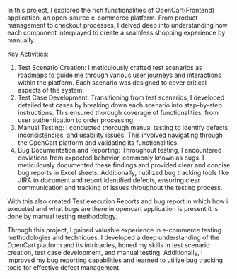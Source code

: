 In this project, I explored the rich functionalities of OpenCart(Frontend) application, an open-source e-commerce platform. From product management to checkout processes, I delved deep into understanding how each component interplayed to create a seamless shopping experience by manually.

Key Activities:

1. Test Scenario Creation: I meticulously crafted test scenarios as roadmaps to guide me through various user journeys and interactions within the platform. Each scenario was designed to cover critical aspects of the system.
2. Test Case Development: Transitioning from test scenarios, I developed detailed test cases by breaking down each scenario into step-by-step instructions. This ensured thorough coverage of functionalities, from user authentication to order processing.
3. Manual Testing: I conducted thorough manual testing to identify defects, inconsistencies, and usability issues. This involved navigating through the OpenCart platform and validating its functionalities.
4. Bug Documentation and Reporting: Throughout testing, I encountered deviations from expected behavior, commonly known as bugs. I meticulously documented these findings and provided clear and concise bug reports in Excel sheets. Additionally, I utilized bug tracking tools like JIRA to document and report identified defects, ensuring clear communication and tracking of issues throughout the testing process.

With this also created Test execution Reports and bug report in which how i executed and what bugs are there in opencart application is present it is done by manual testing methodology.

Through this project, I gained valuable experience in e-commerce testing methodologies and techniques. I developed a deep understanding of the OpenCart platform and its intricacies, honed my skills in test scenario creation, test case development,
and manual testing. Additionally, I improved my bug reporting capabilities and learned to utilize bug tracking tools for effective defect management.


